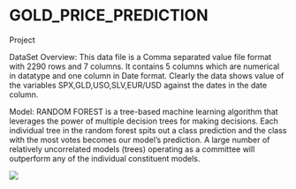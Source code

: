 # GOLD_PRICE_PREDICTION
Project

DataSet Overview: This data file is a Comma separated value file format with 2290 rows and 7 columns. It contains 5 columns which are numerical in datatype and one column in Date format. Clearly the data shows value of the variables SPX,GLD,USO,SLV,EUR/USD against the dates in the date column.

Model: RANDOM FOREST  is a tree-based machine learning algorithm that leverages the power of multiple decision trees for making decisions. Each individual tree in the random forest spits out a class prediction and the class with the most votes becomes our model’s prediction. A large number of relatively uncorrelated models (trees) operating as a committee will outperform any of the individual constituent models.

<IMG SRC = "https://www.tibco.com/sites/tibco/files/media_entity/2021-05/random-forest-diagram.svg">
